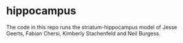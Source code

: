 # hippocampus

The code in this repo runs the striatum-hippocampus model of Jesse Geerts, Fabian Chersi, Kimberly Stachenfeld and Neil 
Burgess. 